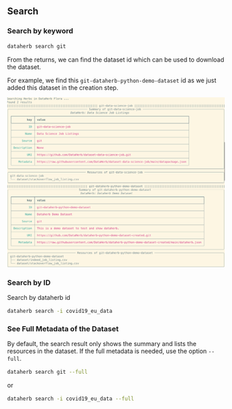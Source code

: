## Search


### Search by keyword

```bash
dataherb search git
```

From the returns, we can find the dataset id which can be used to download the dataset.

For example, we find this `git-dataherb-python-demo-dataset` id as we just added this dataset in the creation step.

![](assets/screenshot_search_git.png)


### Search by ID

Search by dataherb id

```bash
dataherb search -i covid19_eu_data
```

### See Full Metadata of the Dataset

By default, the search result only shows the summary and lists the resources in the dataset. If the full metadata is needed, use the option `--full`.

```bash
dataherb search git --full
```

or

```bash
dataherb search -i covid19_eu_data --full
```
